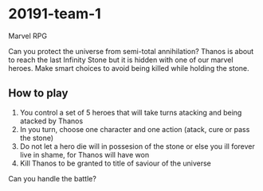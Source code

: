 # 20191-team-1

Marvel RPG

Can you protect the universe from semi-total annihilation? 
Thanos is about to reach the last Infinity Stone but it is hidden with one of our marvel heroes. 
Make smart choices to avoid being killed while holding the stone.

How to play
----------
1. You control a set of 5 heroes that will take turns atacking and being atacked by Thanos
2. In you turn, choose one character and one action (atack, cure or pass the stone)
3. Do not let a hero die will in possesion of the stone or else you ill forever live in shame, for Thanos will have won
4. Kill Thanos to be granted to title of saviour of the universe

Can you handle the battle?

